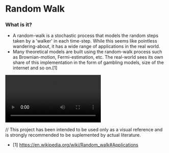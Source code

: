 # Random Walk

### What is it?
- A random-walk is a stochastic process that models the random steps taken by a 'walker' in each time-step. While this seems like pointless wandering-about, it has a wide range of applications in the real world.
- Many theoretical models are built using the random-walk process such as Brownian-motion, Fermi-estimation, etc. The real-world sees its own share of this implementation in the form of gambling models, size of the internet and so on.[1]


![caption](https://user-images.githubusercontent.com/46783458/113971024-9129a600-9855-11eb-8d0a-b5d6937ead69.mp4)



// This project has been intended to be used only as a visual reference and is strongly recommended to be suplemented by actual literature.
* [1] https://en.wikipedia.org/wiki/Random_walk#Applications
